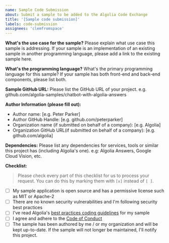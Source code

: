 ```yaml
---
name: Sample Code Submission
about: Submit a sample to be added to the Algolia Code Exchange
title: '[Sample code submission]'
labels: code-submission
assignees: 'clemfromspace'
---
```


**What's the use case for the sample?**
Please explain what use case this sample is addressing. 
If your sample is an implementation of an existing sample in another programming language, please add a link to the existing sample here.

**What's the programming language?**
What's the primary programming language for this sample? If your sample has both front-end and back-end components, please list both.

**Sample GitHub URL:**
Please list the GitHub URL of your project. e.g. github.com/algolia-samples/chatbot-with-algolia-answers

**Author Information (please fill out):**

- Author name: [e.g. Peter Parker]
- Author GitHub Handle: [e.g. github.com/peterparker]
- Organization name (if submitted on behalf of a company): [e.g. Algolia]
- Organization GitHub URL(if submitted on behalf of a company): [e.g. github.com/algolia]

**Dependencies:**
Please list any dependencies for services, tools or similar this project has (including Algolia's one). e.g: Algolia Answers, Google Cloud Vision, etc.

**Checklist:**

> Please check every part of this checklist for us to process your request. You can do this by marking them with `[x]` instead of `[ ]`.

- [ ] My sample application is open source and has a permissive license such as MIT or Apache-2
- [ ] There are no known security vulnerabilities and I'm following security best practices
- [ ] I've read Algolia's [best practices coding guidelines](https://github.com/algolia-samples/about/tree/master/guidelines) for my sample
- [ ] I agree and adhere to the [Code of Conduct](https://github.com/algolia-samples/.github/blob/master/CODE_OF_CONDUCT.md)
- [ ] The sample has been authored by me / or my organization and will be kept up-to-date. If the sample will not longer be maintained, I'll notify this project.